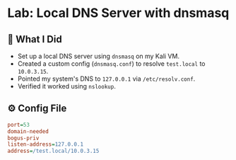 # Lab: Local DNS Server with dnsmasq

## 🔧 What I Did
- Set up a local DNS server using `dnsmasq` on my Kali VM.
- Created a custom config (`dnsmasq.conf`) to resolve `test.local` to `10.0.3.15`.
- Pointed my system's DNS to `127.0.0.1` via `/etc/resolv.conf`.
- Verified it worked using `nslookup`.

## ⚙️ Config File
```ini
port=53
domain-needed
bogus-priv
listen-address=127.0.0.1
address=/test.local/10.0.3.15
